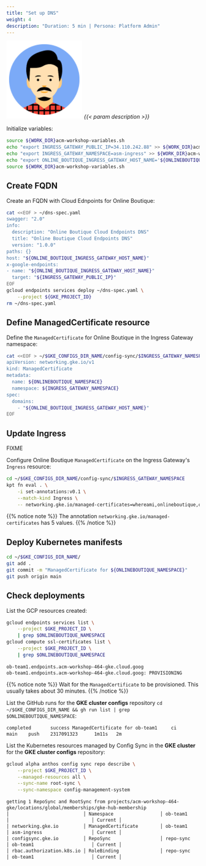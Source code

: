 ```yaml
---
title: "Set up DNS"
weight: 4
description: "Duration: 5 min | Persona: Platform Admin"
---
```

![Platform Admin](/images/platform-admin.png)
_{{< param description >}}_

Initialize variables:
```Bash
source ${WORK_DIR}acm-workshop-variables.sh
echo "export INGRESS_GATEWAY_PUBLIC_IP=34.110.242.88" >> ${WORK_DIR}acm-workshop-variables.sh
echo "export INGRESS_GATEWAY_NAMESPACE=asm-ingress" >> ${WORK_DIR}acm-workshop-variables.sh
echo "export ONLINE_BOUTIQUE_INGRESS_GATEWAY_HOST_NAME='${ONLINEBOUTIQUE_NAMESPACE}.endpoints.${GKE_PROJECT_ID}.cloud.goog'" >> ${WORK_DIR}acm-workshop-variables.sh
source ${WORK_DIR}acm-workshop-variables.sh
```

## Create FQDN

Create an FQDN with Cloud Ednpoints for Online Boutique:
```Bash
cat <<EOF > ~/dns-spec.yaml
swagger: "2.0"
info:
  description: "Online Boutique Cloud Endpoints DNS"
  title: "Online Boutique Cloud Endpoints DNS"
  version: "1.0.0"
paths: {}
host: "${ONLINE_BOUTIQUE_INGRESS_GATEWAY_HOST_NAME}"
x-google-endpoints:
- name: "${ONLINE_BOUTIQUE_INGRESS_GATEWAY_HOST_NAME}"
  target: "${INGRESS_GATEWAY_PUBLIC_IP}"
EOF
gcloud endpoints services deploy ~/dns-spec.yaml \
    --project ${GKE_PROJECT_ID}
rm ~/dns-spec.yaml
```

## Define ManagedCertificate resource

Define the `ManagedCertificate` for Online Boutique in the Ingress Gateway namespace:
```Bash
cat <<EOF > ~/$GKE_CONFIGS_DIR_NAME/config-sync/$INGRESS_GATEWAY_NAMESPACE/managedcertificate-${ONLINEBOUTIQUE_NAMESPACE}.yaml
apiVersion: networking.gke.io/v1
kind: ManagedCertificate
metadata:
  name: ${ONLINEBOUTIQUE_NAMESPACE}
  namespace: ${INGRESS_GATEWAY_NAMESPACE}
spec:
  domains:
    - "${ONLINE_BOUTIQUE_INGRESS_GATEWAY_HOST_NAME}"
EOF
```

## Update Ingress

FIXME

Configure Online Boutique `ManagedCertificate` on the Ingress Gateway's `Ingress` resource:
```Bash
cd ~/$GKE_CONFIGS_DIR_NAME/config-sync/$INGRESS_GATEWAY_NAMESPACE
kpt fn eval . \
    -i set-annotations:v0.1 \
    --match-kind Ingress \
    -- networking.gke.io/managed-certificates=whereami,onlineboutique,ob-team1,ob-team2,ob-team3
```
{{% notice note %}}
The annotation `networking.gke.io/managed-certificates` has 5 values.
{{% /notice %}}

## Deploy Kubernetes manifests

```Bash
cd ~/$GKE_CONFIGS_DIR_NAME/
git add .
git commit -m "ManagedCertificate for ${ONLINEBOUTIQUE_NAMESPACE}"
git push origin main
```

## Check deployments

List the GCP resources created:
```Bash
gcloud endpoints services list \
    --project $GKE_PROJECT_ID \
    | grep $ONLINEBOUTIQUE_NAMESPACE
gcloud compute ssl-certificates list \
    --project $GKE_PROJECT_ID \
    | grep $ONLINEBOUTIQUE_NAMESPACE
```
```Plaintext
ob-team1.endpoints.acm-workshop-464-gke.cloud.goog
ob-team1.endpoints.acm-workshop-464-gke.cloud.goog: PROVISIONING
```
{{% notice note %}}
Wait for the `ManagedCertificate` to be provisioned. This usually takes about 30 minutes.
{{% /notice %}}

List the GitHub runs for the **GKE cluster configs** repository `cd ~/$GKE_CONFIGS_DIR_NAME && gh run list | grep $ONLINEBOUTIQUE_NAMESPACE`:
```Plaintext
completed       success ManagedCertificate for ob-team1     ci      main    push    2317091323      1m11s   2m
```

List the Kubernetes resources managed by Config Sync in the **GKE cluster** for the **GKE cluster configs** repository:
```Bash
gcloud alpha anthos config sync repo describe \
    --project $GKE_PROJECT_ID \
    --managed-resources all \
    --sync-name root-sync \
    --sync-namespace config-management-system
```
```Plaintext
getting 1 RepoSync and RootSync from projects/acm-workshop-464-gke/locations/global/memberships/gke-hub-membership
│                           │ Namespace                 │ ob-team1                            │                              │ Current │
│ networking.gke.io         │ ManagedCertificate        │ ob-team1                            │ asm-ingress                  │ Current │
│ configsync.gke.io         │ RepoSync                  │ repo-sync                           │ ob-team1                     │ Current │
│ rbac.authorization.k8s.io │ RoleBinding               │ repo-sync                           │ ob-team1                     │ Current │
```